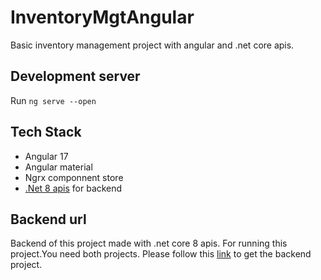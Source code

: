 # InventoryMgtAngular

Basic inventory management project with angular and .net core apis.

## Development server

Run `ng serve --open`

## Tech Stack

- Angular 17
- Angular material
- Ngrx componnent store
- [.Net 8 apis](https://github.com/rd003/InventoryMgt_AspNetCore_Backend) for backend

## Backend url

Backend of this project made with .net core 8 apis.
For running this project.You need both projects. Please follow this [link](https://github.com/rd003/InventoryMgt_AspNetCore_Backend) to get the backend project.
